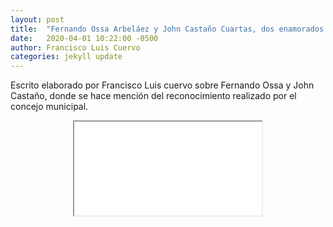 ```yaml
---
layout: post
title:  "Fernando Ossa Arbeláez y John Castaño Cuartas, dos enamorados de su pueblo"
date:   2020-04-01 10:22:00 -0500
author: Francisco Luis Cuervo
categories: jekyll update
---
```


Escrito elaborado por Francisco Luis cuervo sobre Fernando Ossa y John Castaño, donde se hace mención del reconocimiento realizado por el concejo municipal. 

<center>
        <iframe class="iframe-class" src ="{{ site.baseurl }}/assets/escritos/Articulo_1.pdf" allowFullScreen="true"></iframe>
</center>